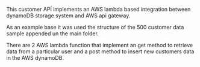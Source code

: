This customer APÍ implements an AWS lambda based integration between dynamoDB storage system and AWS api gateway.

As an example base it was used the structure of the 500 customer data sample appended un the main folder.

There are 2 AWS lambda function that implement an get method to retrieve data from a particular user and a post method to insert new customers data in the AWS dynamoDB.
